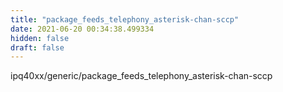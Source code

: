 ```yaml
---
title: "package_feeds_telephony_asterisk-chan-sccp"
date: 2021-06-20 00:34:38.499334
hidden: false
draft: false
---
```


ipq40xx/generic/package_feeds_telephony_asterisk-chan-sccp


